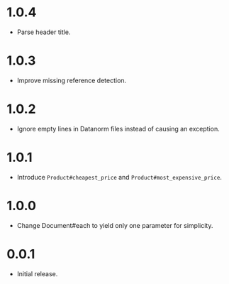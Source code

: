 # 1.0.4

- Parse header title.

# 1.0.3

- Improve missing reference detection.

# 1.0.2

- Ignore empty lines in Datanorm files instead of causing an exception.

# 1.0.1

- Introduce `Product#cheapest_price` and `Product#most_expensive_price`.

# 1.0.0

- Change Document#each to yield only one parameter for simplicity.

# 0.0.1

- Initial release.
